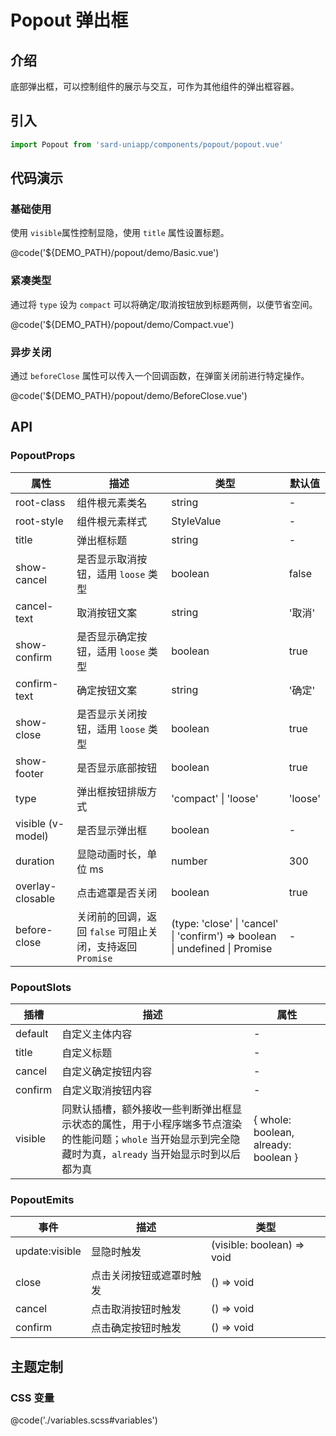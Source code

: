 # Popout 弹出框

## 介绍

底部弹出框，可以控制组件的展示与交互，可作为其他组件的弹出框容器。

## 引入

```ts
import Popout from 'sard-uniapp/components/popout/popout.vue'
```

## 代码演示

### 基础使用

使用 `visible`属性控制显隐，使用 `title` 属性设置标题。

@code('${DEMO_PATH}/popout/demo/Basic.vue')

### 紧凑类型

通过将 `type` 设为 `compact` 可以将确定/取消按钮放到标题两侧，以便节省空间。

@code('${DEMO_PATH}/popout/demo/Compact.vue')

### 异步关闭

通过 `beforeClose` 属性可以传入一个回调函数，在弹窗关闭前进行特定操作。

@code('${DEMO_PATH}/popout/demo/BeforeClose.vue')

## API

### PopoutProps

| 属性              | 描述                                                      | 类型                                                                             | 默认值  |
| ----------------- | --------------------------------------------------------- | -------------------------------------------------------------------------------- | ------- |
| root-class        | 组件根元素类名                                            | string                                                                           | -       |
| root-style        | 组件根元素样式                                            | StyleValue                                                                       | -       |
| title             | 弹出框标题                                                | string                                                                           | -       |
| show-cancel       | 是否显示取消按钮，适用 `loose` 类型                       | boolean                                                                          | false   |
| cancel-text       | 取消按钮文案                                              | string                                                                           | '取消'  |
| show-confirm      | 是否显示确定按钮，适用 `loose` 类型                       | boolean                                                                          | true    |
| confirm-text      | 确定按钮文案                                              | string                                                                           | '确定'  |
| show-close        | 是否显示关闭按钮，适用 `loose` 类型                       | boolean                                                                          | true    |
| show-footer       | 是否显示底部按钮                                          | boolean                                                                          | true    |
| type              | 弹出框按钮排版方式                                        | 'compact' \| 'loose'                                                             | 'loose' |
| visible (v-model) | 是否显示弹出框                                            | boolean                                                                          | -       |
| duration          | 显隐动画时长，单位 ms                                     | number                                                                           | 300     |
| overlay-closable  | 点击遮罩是否关闭                                          | boolean                                                                          | true    |
| before-close      | 关闭前的回调，返回 `false` 可阻止关闭，支持返回 `Promise` | (type: 'close' \| 'cancel' \| 'confirm') => boolean \| undefined \| Promise<any> | -       |

### PopoutSlots

| 插槽    | 描述                                                                                                                                                       | 属性                                 |
| ------- | ---------------------------------------------------------------------------------------------------------------------------------------------------------- | ------------------------------------ |
| default | 自定义主体内容                                                                                                                                             | -                                    |
| title   | 自定义标题                                                                                                                                                 | -                                    |
| cancel  | 自定义确定按钮内容                                                                                                                                         | -                                    |
| confirm | 自定义取消按钮内容                                                                                                                                         | -                                    |
| visible | 同默认插槽，额外接收一些判断弹出框显示状态的属性，用于小程序端多节点渲染的性能问题；`whole` 当开始显示到完全隐藏时为真，`already` 当开始显示时到以后都为真 | { whole: boolean, already: boolean } |

### PopoutEmits

| 事件           | 描述                     | 类型                       |
| -------------- | ------------------------ | -------------------------- |
| update:visible | 显隐时触发               | (visible: boolean) => void |
| close          | 点击关闭按钮或遮罩时触发 | () => void                 |
| cancel         | 点击取消按钮时触发       | () => void                 |
| confirm        | 点击确定按钮时触发       | () => void                 |

## 主题定制

### CSS 变量

@code('./variables.scss#variables')
